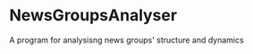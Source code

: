 NewsGroupsAnalyser
==================

A program for analysisng news groups' structure and dynamics
